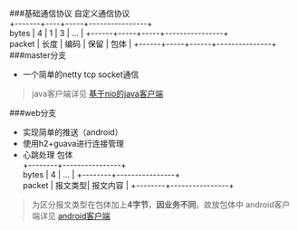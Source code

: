 ###基础通信协议
	                自定义通信协议       
 	  	   +-------+----+-----+----------------+     
	bytes  |   4  |  1  | 3   |  ...           |
	 	   +------+-----+-----+----------------+     
	packet | 长度 | 编码 | 保留 | 包体           |
	       +------+-----+------+---------------+ 
###master分支
* 一个简单的netty tcp socket通信  

> java客户端详见 [基于nio的java客户端](https://github.com/flatychen/nettyPusherClient)  

###web分支
*  实现简单的推送（android）  
*  使用h2+guava进行连接管理
*  心跳处理 
			包体       
 	  	   +--------+----------------+     
	bytes  |    4   |   ...          |
	 	   +--------+----------------+   
	packet | 报文类型|    报文内容     |
	       +--------+----------------+ 
> 为区分报文类型在包体加上**4字节**，**因业务不同**，故放包体中
> android客户端详见 [android客户端](https://github.com/flatychen/nettyPusherAndroid)
 

